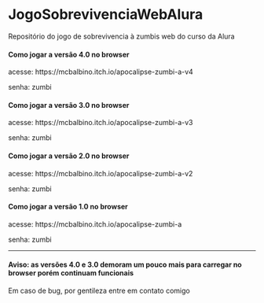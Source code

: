 # JogoSobrevivenciaWebAlura
Repositório do jogo de sobrevivencia à zumbis web do curso da Alura

<h4>Como jogar a versão 4.0 no browser</h4>
acesse: https://mcbalbino.itch.io/apocalipse-zumbi-a-v4

senha: zumbi

<h4>Como jogar a versão 3.0 no browser</h4>
acesse: https://mcbalbino.itch.io/apocalipse-zumbi-a-v3

senha: zumbi

<h4>Como jogar a versão 2.0 no browser</h4>
acesse: https://mcbalbino.itch.io/apocalipse-zumbi-a-v2

senha: zumbi

<h4>Como jogar a versão 1.0 no browser</h4>
acesse: https://mcbalbino.itch.io/apocalipse-zumbi-a

senha: zumbi

----------
<h4>Aviso: as versões 4.0 e 3.0 demoram um pouco mais para carregar no browser porém continuam funcionais</h4>

Em caso de bug, por gentileza entre em contato comigo
